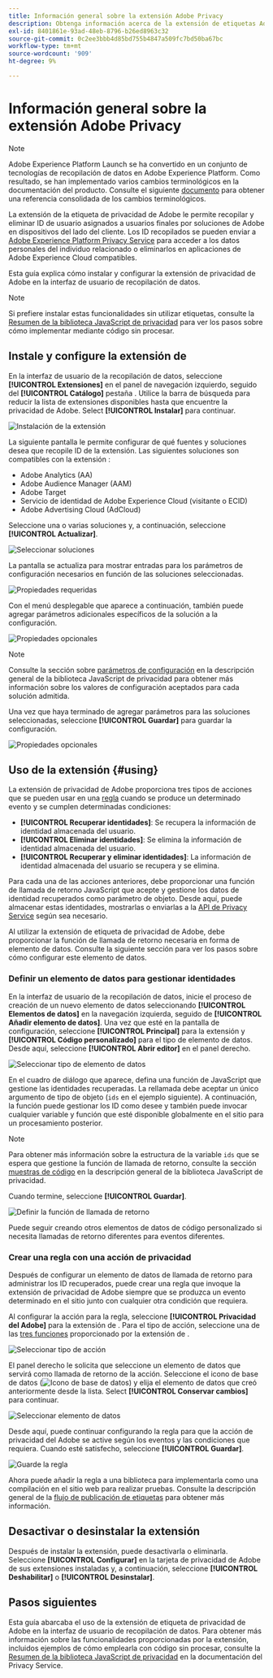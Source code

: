 ```yaml
---
title: Información general sobre la extensión Adobe Privacy
description: Obtenga información acerca de la extensión de etiquetas Adobe Privacy en Adobe Experience Platform.
exl-id: 8401861e-93ad-48eb-8796-b26ed8963c32
source-git-commit: 0c2ee3bbb4d85bd755b4847a509fc7bd50ba67bc
workflow-type: tm+mt
source-wordcount: '909'
ht-degree: 9%

---
```


# Información general sobre la extensión Adobe Privacy

>[!NOTE]
>
>Adobe Experience Platform Launch se ha convertido en un conjunto de tecnologías de recopilación de datos en Adobe Experience Platform. Como resultado, se han implementado varios cambios terminológicos en la documentación del producto. Consulte el siguiente [documento](../../../term-updates.md) para obtener una referencia consolidada de los cambios terminológicos.

La extensión de la etiqueta de privacidad de Adobe le permite recopilar y eliminar ID de usuario asignados a usuarios finales por soluciones de Adobe en dispositivos del lado del cliente. Los ID recopilados se pueden enviar a [Adobe Experience Platform Privacy Service](../../../../privacy-service/home.md) para acceder a los datos personales del individuo relacionado o eliminarlos en aplicaciones de Adobe Experience Cloud compatibles.

Esta guía explica cómo instalar y configurar la extensión de privacidad de Adobe en la interfaz de usuario de recopilación de datos.

>[!NOTE]
>
>Si prefiere instalar estas funcionalidades sin utilizar etiquetas, consulte la [Resumen de la biblioteca JavaScript de privacidad](../../../../privacy-service/js-library.md) para ver los pasos sobre cómo implementar mediante código sin procesar.

## Instale y configure la extensión de 

En la interfaz de usuario de la recopilación de datos, seleccione **[!UICONTROL Extensiones]** en el panel de navegación izquierdo, seguido del **[!UICONTROL Catálogo]** pestaña . Utilice la barra de búsqueda para reducir la lista de extensiones disponibles hasta que encuentre la privacidad de Adobe. Select **[!UICONTROL Instalar]** para continuar.

![Instalación de la extensión](../../../images/extensions/privacy/install.png)

La siguiente pantalla le permite configurar de qué fuentes y soluciones desea que recopile ID de la extensión. Las siguientes soluciones son compatibles con la extensión :

* Adobe Analytics (AA)
* Adobe Audience Manager (AAM)
* Adobe Target
* Servicio de identidad de Adobe Experience Cloud (visitante o ECID)
* Adobe Advertising Cloud (AdCloud)

Seleccione una o varias soluciones y, a continuación, seleccione **[!UICONTROL Actualizar]**.

![Seleccionar soluciones](../../../images/extensions/privacy/select-solutions.png)

La pantalla se actualiza para mostrar entradas para los parámetros de configuración necesarios en función de las soluciones seleccionadas.

![Propiedades requeridas](../../../images/extensions/privacy/required-properties.png)

Con el menú desplegable que aparece a continuación, también puede agregar parámetros adicionales específicos de la solución a la configuración.

![Propiedades opcionales](../../../images/extensions/privacy/optional-properties.png)

>[!NOTE]
>
>Consulte la sección sobre [parámetros de configuración](../../../../privacy-service/js-library.md#config-params) en la descripción general de la biblioteca JavaScript de privacidad para obtener más información sobre los valores de configuración aceptados para cada solución admitida.

Una vez que haya terminado de agregar parámetros para las soluciones seleccionadas, seleccione **[!UICONTROL Guardar]** para guardar la configuración.

![Propiedades opcionales](../../../images/extensions/privacy/save-config.png)

## Uso de la extensión {#using}

La extensión de privacidad de Adobe proporciona tres tipos de acciones que se pueden usar en una [regla](../../../ui/managing-resources/rules.md) cuando se produce un determinado evento y se cumplen determinadas condiciones:

* **[!UICONTROL Recuperar identidades]**: Se recupera la información de identidad almacenada del usuario.
* **[!UICONTROL Eliminar identidades]**: Se elimina la información de identidad almacenada del usuario.
* **[!UICONTROL Recuperar y eliminar identidades]**: La información de identidad almacenada del usuario se recupera y se elimina.

Para cada una de las acciones anteriores, debe proporcionar una función de llamada de retorno JavaScript que acepte y gestione los datos de identidad recuperados como parámetro de objeto. Desde aquí, puede almacenar estas identidades, mostrarlas o enviarlas a la [API de Privacy Service](../../../../privacy-service/api/overview.md) según sea necesario.

Al utilizar la extensión de etiqueta de privacidad de Adobe, debe proporcionar la función de llamada de retorno necesaria en forma de elemento de datos. Consulte la siguiente sección para ver los pasos sobre cómo configurar este elemento de datos.

### Definir un elemento de datos para gestionar identidades

En la interfaz de usuario de la recopilación de datos, inicie el proceso de creación de un nuevo elemento de datos seleccionando **[!UICONTROL Elementos de datos]** en la navegación izquierda, seguido de **[!UICONTROL Añadir elemento de datos]**. Una vez que esté en la pantalla de configuración, seleccione **[!UICONTROL Principal]** para la extensión y **[!UICONTROL Código personalizado]** para el tipo de elemento de datos. Desde aquí, seleccione **[!UICONTROL Abrir editor]** en el panel derecho.

![Seleccionar tipo de elemento de datos](../../../images/extensions/privacy/data-element-type.png)

En el cuadro de diálogo que aparece, defina una función de JavaScript que gestione las identidades recuperadas. La rellamada debe aceptar un único argumento de tipo de objeto (`ids` en el ejemplo siguiente). A continuación, la función puede gestionar los ID como desee y también puede invocar cualquier variable y función que esté disponible globalmente en el sitio para un procesamiento posterior.

>[!NOTE]
>
>Para obtener más información sobre la estructura de la variable `ids` que se espera que gestione la función de llamada de retorno, consulte la sección [muestras de código](../../../../privacy-service/js-library.md#samples) en la descripción general de la biblioteca JavaScript de privacidad.

Cuando termine, seleccione **[!UICONTROL Guardar]**.

![Definir la función de llamada de retorno](../../../images/extensions/privacy/define-custom-code.png)

Puede seguir creando otros elementos de datos de código personalizado si necesita llamadas de retorno diferentes para eventos diferentes.

### Crear una regla con una acción de privacidad

Después de configurar un elemento de datos de llamada de retorno para administrar los ID recuperados, puede crear una regla que invoque la extensión de privacidad de Adobe siempre que se produzca un evento determinado en el sitio junto con cualquier otra condición que requiera.

Al configurar la acción para la regla, seleccione **[!UICONTROL Privacidad del Adobe]** para la extensión de . Para el tipo de acción, seleccione una de las [tres funciones](#using) proporcionado por la extensión de .

![Seleccionar tipo de acción](../../../images/extensions/privacy/action-type.png)

El panel derecho le solicita que seleccione un elemento de datos que servirá como llamada de retorno de la acción. Seleccione el icono de base de datos (![Icono de base de datos](../../../images/extensions/privacy/database.png)) y elija el elemento de datos que creó anteriormente desde la lista. Select **[!UICONTROL Conservar cambios]** para continuar.

![Seleccionar elemento de datos](../../../images/extensions/privacy/add-data-element.png)

Desde aquí, puede continuar configurando la regla para que la acción de privacidad del Adobe se active según los eventos y las condiciones que requiera. Cuando esté satisfecho, seleccione **[!UICONTROL Guardar]**.

![Guarde la regla](../../../images/extensions/privacy/save-rule.png)

Ahora puede añadir la regla a una biblioteca para implementarla como una compilación en el sitio web para realizar pruebas. Consulte la descripción general de la [flujo de publicación de etiquetas](../../../ui/publishing/overview.md) para obtener más información.

## Desactivar o desinstalar la extensión

Después de instalar la extensión, puede desactivarla o eliminarla. Seleccione **[!UICONTROL Configurar]** en la tarjeta de privacidad de Adobe de sus extensiones instaladas y, a continuación, seleccione **[!UICONTROL Deshabilitar]** o **[!UICONTROL Desinstalar]**.

## Pasos siguientes

Esta guía abarcaba el uso de la extensión de etiqueta de privacidad de Adobe en la interfaz de usuario de recopilación de datos. Para obtener más información sobre las funcionalidades proporcionadas por la extensión, incluidos ejemplos de cómo emplearla con código sin procesar, consulte la [Resumen de la biblioteca JavaScript de privacidad](../../../../privacy-service/js-library.md) en la documentación del Privacy Service.
